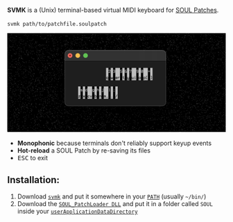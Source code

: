 **SVMK** is a (Unix) terminal-based virtual MIDI keyboard for [SOUL Patches](https://github.com/soul-lang/SOUL/blob/master/docs/SOUL_Patch_Format.md).

`svmk path/to/patchfile.soulpatch`

![](ss.png)

- **Monophonic** because terminals don't reliably support keyup events
- **Hot-reload** a SOUL Patch by re-saving its files
- <kbd>ESC</kbd> to exit

## Installation:

1. Download [`svmk`](https://github.com/maxwellpollack/svmk/releases/latest) and put it somewhere in your [`PATH`](https://en.wikipedia.org/wiki/PATH_(variable)) (usually `~/bin/`)
2. Download the [`SOUL_PatchLoader DLL`](https://github.com/soul-lang/SOUL/releases/latest) and put it in a folder called `SOUL` inside your [`userApplicationDataDirectory`](https://docs.juce.com/master/classFile.html#a3e19cafabb03c5838160263a6e76313da0c9f89d8dc9f9f32c9eb42428385351d)
